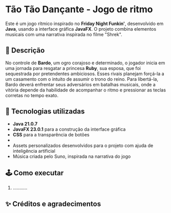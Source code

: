# Tão Tão Dançante - Jogo de ritmo

Este é um jogo rítmico inspirado no **Friday Night Funkin'**, desenvolvido em **Java**, usando a interface gráfica **JavaFX**. O projeto combina elementos musicais com uma narrativa inspirada no filme "Shrek".

## 🧾 Descrição

No controle de **Bardo**, um ogro corajoso e determinado, o jogador inicia em uma jornada para resgatar a princesa **Ruby**, sua esposa, que foi sequestrada por pretendentes ambiciosos. Esses rivais planejam forçá-la a um casamento com o intuito de assumir o trono do reino.
Para libertá-la, Bardo deverá enfrentar seus adversários em batalhas musicais, onde a vitória depende da habilidade de acompanhar o ritmo e pressionar as teclas corretas no tempo exato.

## 🧪 Tecnologias utilizadas

- **Java 21.0.7**
- **JavaFX 23.0.1** para a construção da interface gráfica
- **CSS** para a transparência de botões
- 
- Assets personalizados desenvolvidos para o projeto com ajuda de inteligência artificial
- Música criada pelo Suno, inspirada na narrativa do jogo

## 🕹️ Como executar

1. ...........


## ✨ Créditos e agradecimentos

